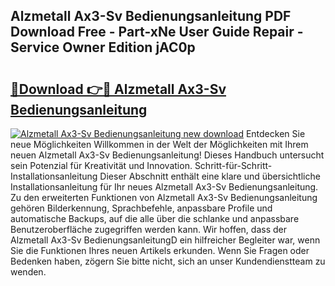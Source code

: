 ## Alzmetall Ax3-Sv Bedienungsanleitung PDF Download Free - Part-xNe User Guide Repair - Service Owner Edition jAC0p

# <h2><a href="http://df3dqkt.blite.top/?on=Alzmetall+Ax3-Sv+Bedienungsanleitung">🔗Download 👉🔴 Alzmetall Ax3-Sv Bedienungsanleitung</a></h2>

[![Alzmetall Ax3-Sv Bedienungsanleitung new download](https://i.imgur.com/lujVjoI.png)](http://df3dqkt.blite.top/?on=Alzmetall+Ax3-Sv+Bedienungsanleitung)
Entdecken Sie neue Möglichkeiten Willkommen in der Welt der Möglichkeiten mit Ihrem neuen Alzmetall Ax3-Sv Bedienungsanleitung! Dieses Handbuch untersucht sein Potenzial für Kreativität und Innovation. Schritt-für-Schritt-Installationsanleitung Dieser Abschnitt enthält eine klare und übersichtliche Installationsanleitung für Ihr neues Alzmetall Ax3-Sv Bedienungsanleitung. Zu den erweiterten Funktionen von Alzmetall Ax3-Sv Bedienungsanleitung gehören Bilderkennung, Sprachbefehle, anpassbare Profile und automatische Backups, auf die alle über die schlanke und anpassbare Benutzeroberfläche zugegriffen werden kann. Wir hoffen, dass der Alzmetall Ax3-Sv BedienungsanleitungD ein hilfreicher Begleiter war, wenn Sie die Funktionen Ihres neuen Artikels erkunden. Wenn Sie Fragen oder Bedenken haben, zögern Sie bitte nicht, sich an unser Kundendienstteam zu wenden.
